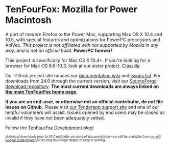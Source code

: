 # TenFourFox: Mozilla for Power Macintosh

A port of modern Firefox to the Power Mac, supporting Mac OS X 10.4 and 10.5, with special features and optimizations for PowerPC processors and AltiVec. _This project is not affiliated with nor supported by Mozilla in any way, and is not an official build._ **PowerPC forever!**

This project is specifically for Mac OS X 10.4+. If you're looking for a browser for Mac OS 8.6-10.3, look at our sister project, [Classilla](http://www.classilla.org/).

Our Github project site houses our [documentation wiki](https://github.com/classilla/tenfourfox/wiki) and [issues list](issues). For downloads from 24.0 through the current version, visit our [SourceForge download repository](https://sourceforge.net/projects/tenfourfox/files/). **The most current downloads are always linked on [the main TenFourFox home page](http://www.tenfourfox.com/).**

**If you are an end-user, or otherwise not an official contributor, do _not_ file issues on Github.** Please visit [our Tenderapp support site](http://tenfourfox.tenderapp.com/) and one of our helpful volunteers will assist. Issues opened by end users may be closed as invalid if they have not been adequately vetted.

Follow the [TenFourFox Development](http://tenfourfox.blogspot.com/) blog!

<sub><sup>_Historical downloads prior to 24.0 and older versions of documentation may still be available from [our old Google Code project](https://tenfourfox.googlecode.com/) for as long as Google deigns to keep it running._</sup></sub>

